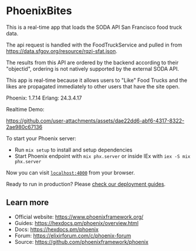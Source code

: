 # PhoenixBites

This is a real-time app that loads the SODA API San Francisco food truck data.

The api request is handled with the FoodTruckService and pulled in from https://data.sfgov.org/resource/rqzj-sfat.json.

The results from this API are ordered by the backend according to their "objectid", ordering is not natively supported by the external SODA API.

This app is real-time because it allows users to "Like" Food Trucks and the likes are propagated immediately to other users that have the site open.

Phoenix: 1.7.14
Erlang: 24.3.4.17

Realtime Demo:



https://github.com/user-attachments/assets/dae22dd6-abf6-4317-8322-2ae980c67136




To start your Phoenix server:

  * Run `mix setup` to install and setup dependencies
  * Start Phoenix endpoint with `mix phx.server` or inside IEx with `iex -S mix phx.server`

Now you can visit [`localhost:4000`](http://localhost:4000) from your browser.

Ready to run in production? Please [check our deployment guides](https://hexdocs.pm/phoenix/deployment.html).

## Learn more

  * Official website: https://www.phoenixframework.org/
  * Guides: https://hexdocs.pm/phoenix/overview.html
  * Docs: https://hexdocs.pm/phoenix
  * Forum: https://elixirforum.com/c/phoenix-forum
  * Source: https://github.com/phoenixframework/phoenix
